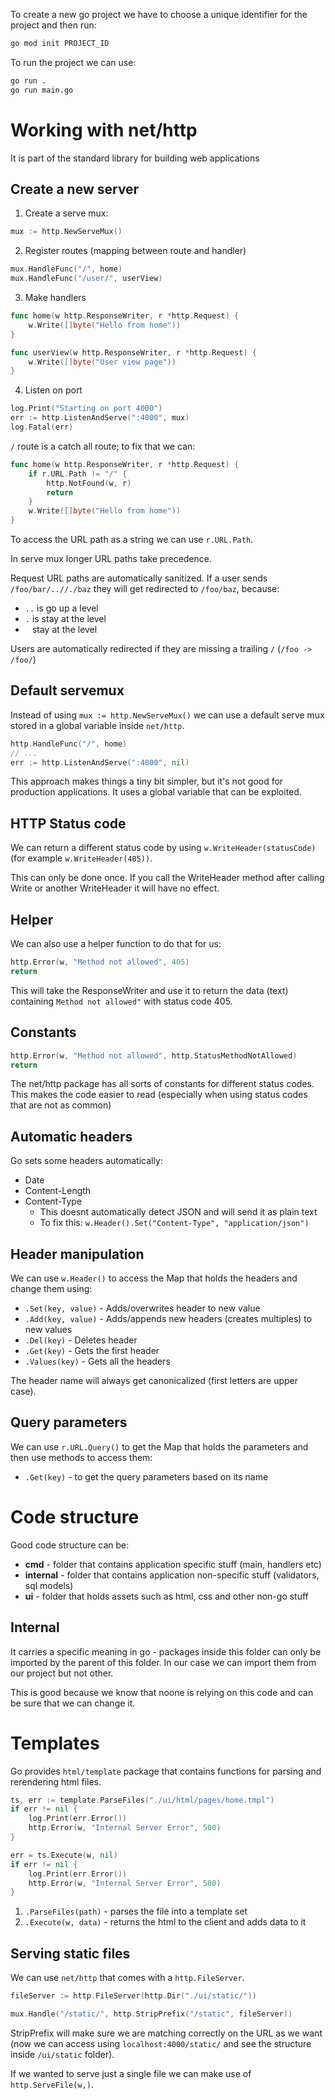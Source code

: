 To create a new go project we have to choose a unique identifier for the project and then run:
```sh
go mod init PROJECT_ID
```

To run the project we can use:

```sh
go run .
go run main.go
```

# Working with net/http

It is part of the standard library for building web applications

## Create a new server
1. Create a serve mux:
```go
mux := http.NewServeMux()
```
2. Register routes (mapping between route and handler)
```go
mux.HandleFunc("/", home)
mux.HandleFunc("/user/", userView)
```
3. Make handlers
```go
func home(w http.ResponseWriter, r *http.Request) {
	w.Write([]byte("Hello from home"))
}

func userView(w http.ResponseWriter, r *http.Request) {
	w.Write([]byte("User view page"))
}
```
4. Listen on port
```go
log.Print("Starting on port 4000")
err := http.ListenAndServe(":4000", mux)
log.Fatal(err)
```

`/` route is a catch all route; to fix that we can:

```go
func home(w http.ResponseWriter, r *http.Request) {
	if r.URL.Path != "/" {
		http.NotFound(w, r)
		return
	}
	w.Write([]byte("Hello from home"))
}
```

To access the URL path as a string we can use `r.URL.Path`.

In serve mux longer URL paths take precedence.

Request URL paths are automatically sanitized. If a user sends `/foo/bar/..//./baz` they will get redirected to `/foo/baz`, because:
- `..` is go up a level
- `.` is stay at the level
- ` ` stay at the level

Users are automatically redirected if they are missing a trailing `/` (`/foo -> /foo/`)

## Default servemux
Instead of using `mux := http.NewServeMux()` we can use a default serve mux stored in a global variable inside `net/http`.

```go
http.HandleFunc("/", home)
// ...
err := http.ListenAndServe(":4000", nil) 
```

This approach makes things a tiny bit simpler, but it's not good for production applications. It uses a global variable that can be exploited.

## HTTP Status code
We can return a different status code by using `w.WriteHeader(statusCode)` (for example `w.WriteHeader(405))`.

This can only be done once. If you call the WriteHeader method after calling Write or another WriteHeader it will have no effect.

## Helper
We can also use a helper function to do that for us:
```go
http.Error(w, "Method not allowed", 405)
return
```

This will take the ResponseWriter and use it to return the data (text) containing `Method not allowed"` with status code 405.

## Constants
```go
http.Error(w, "Method not allowed", http.StatusMethodNotAllowed)
return
```

The net/http package has all sorts of constants for different status codes. This makes the code easier to read (especially when using status codes that are not as common)

## Automatic headers
Go sets some headers automatically:
- Date
- Content-Length
- Content-Type
	- This doesnt automatically detect JSON and will send it as plain text
	- To fix this: `w.Header().Set("Content-Type", "application/json")`

## Header manipulation
We can use `w.Header()` to access the Map that holds the headers and change them using:
- `.Set(key, value)` - Adds/overwrites header to new value
- `.Add(key, value)` - Adds/appends new headers (creates multiples) to new values
- `.Del(key)` - Deletes header
- `.Get(key)` - Gets the first header
- `.Values(key)` - Gets all the headers

The header name will always get canonicalized (first letters are upper case).

## Query parameters
We can use `r.URL.Query()` to get the Map that holds the parameters and then use methods to access them:
- `.Get(key)` - to get the query parameters based on its name

# Code structure

Good code structure can be:
- **cmd** - folder that contains application specific stuff (main, handlers etc)
- **internal** - folder that contains application non-specific stuff (validators, sql models)
- **ui** - folder that holds assets such as html, css and other non-go stuff
## Internal
It carries a specific meaning in go - packages inside this folder can only be imported by the parent of this folder. In our case we can import them from our project but not other. 

This is good because we know that noone is relying on this code and can be sure that we can change it.

# Templates
Go provides `html/template` package that contains functions for parsing and rerendering html files.

```go
ts, err := template.ParseFiles("./ui/html/pages/home.tmpl")
if err != nil {
	log.Print(err.Error())
	http.Error(w, "Internal Server Error", 500)
}

err = ts.Execute(w, nil)
if err != nil {
	log.Print(err.Error())
	http.Error(w, "Internal Server Error", 500)
}
```

1. `.ParseFiles(path)` - parses the file into a template set
2. `.Execute(w, data)` - returns the html to the client and adds data to it

## Serving static files
We can use `net/http` that comes with a `http.FileServer`.

```go
fileServer := http.FileServer(http.Dir("./ui/static/"))

mux.Handle("/static/", http.StripPrefix("/static", fileServer))
```

StripPrefix will make sure we are matching correctly on the URL as we want (now we can access using `localhost:4000/static/` and see the structure inside `/ui/static` folder).


If we wanted to serve just a single file we can make use of `http.ServeFile(w,)`.
